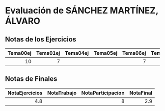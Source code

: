 # Evaluación de SÁNCHEZ MARTÍNEZ, ÁLVARO

## Notas de los Ejercicios

|   Tema00ej |   Tema01ej | Tema04ej   | Tema05ej   |   Tema06ej | Tema08ej   |
|-----------:|-----------:|:-----------|:-----------|-----------:|:-----------|
|         10 |          7 |            |            |          7 |            |



## Notas de Finales

|   NotaEjercicios | NotaTrabajo   |   NotaParticipacion |   NotaFinal |
|-----------------:|:--------------|--------------------:|------------:|
|              4.8 |               |                   8 |         2.9 |



